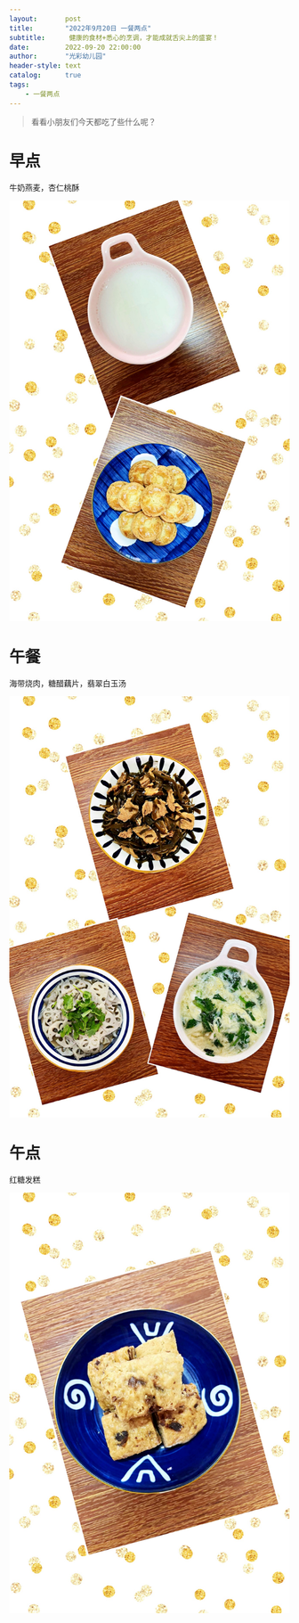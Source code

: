 ```yaml
---
layout:       post
title:        "2022年9月20日 一餐两点"
subtitle:	   健康的食材+悉心的烹调，才能成就舌尖上的盛宴！
date:         2022-09-20 22:00:00
author:       "光彩幼儿园"
header-style: text
catalog:      true
tags:
    - 一餐两点
---
```


>   看看小朋友们今天都吃了些什么呢？

# 早点

牛奶燕麦，杏仁桃酥

![](/img/in-post/meals/9ae8e74eabb55b4fbe646cbdd6478ba6.jpeg)

# 午餐

海带烧肉，糖醋藕片，翡翠白玉汤

![](/img/in-post/meals/65a1483b261e970c137b5a6ddef89d75.jpeg)

# 午点

红糖发糕

![](/img/in-post/meals/7d522e5b6963bfaa136540444eb98712.jpeg)
